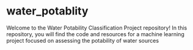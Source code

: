 # water_potablity
Welcome to the Water Potability Classification Project repository! In this repository, you will find the code and resources for a machine learning project focused on assessing the potability of water sources
